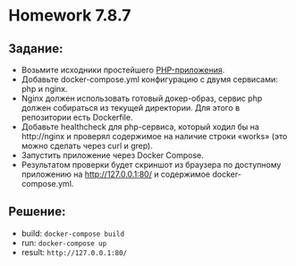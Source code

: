 # Homework 7.8.7

## Задание:

- Возьмите исходники простейшего [PHP-приложения](https://github.com/SkillfactoryCoding/devops_module10_compose).
- Добавьте docker-compose.yml конфигурацию с двумя сервисами: php и nginx.
- Nginx должен использовать готовый докер-образ, сервис php должен собираться из текущей директории. Для этого в репозитории есть Dockerfile.
- Добавьте healthcheck для php-сервиса, который ходил бы на http://nginx и проверял содержимое на наличие строки «works» (это можно сделать через curl и grep).
- Запустить приложение через Docker Compose.
- Результатом проверки будет скриншот из браузера по доступному приложению на http://127.0.0.1:80/ и содержимое docker-compose.yml.


## Решение:

- build: `docker-compose build`
- run: `docker-compose up`
- result: `http://127.0.0.1:80/ `

